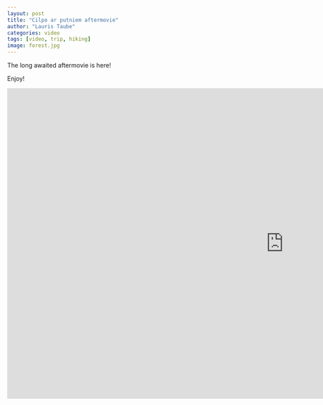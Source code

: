 ```yaml
---
layout: post
title: "Cilpo ar putniem aftermovie"
author: "Lauris Taube"
categories: video
tags: [video, trip, hiking]
image: forest.jpg
---
```


The long awaited aftermovie is here!

Enjoy!

<iframe width="1280" height="720" src="https://www.youtube.com/embed/FGH3HKMQw5w" title="YouTube video player" frameborder="0" allow="accelerometer; autoplay; clipboard-write; encrypted-media; gyroscope; picture-in-picture" allowfullscreen></iframe>
